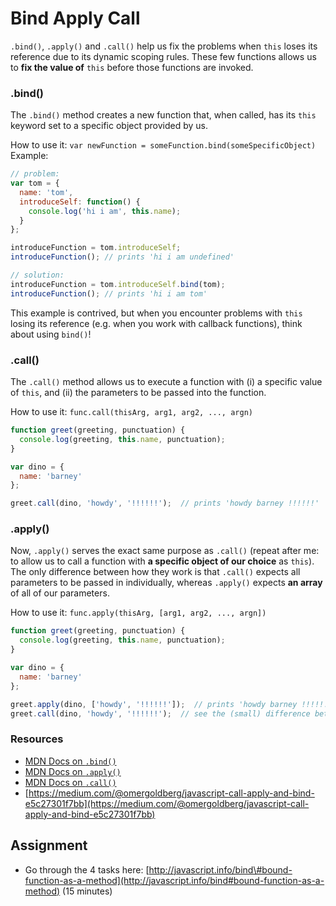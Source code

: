 # Bind Apply Call

`.bind()`, `.apply()` and `.call()` help us fix the problems when `this` loses its reference due to its dynamic scoping rules. These few functions allows us to **fix the value of** `this` before those functions are invoked.

### .bind\(\)

The `.bind()` method creates a new function that, when called, has its `this` keyword set to a specific object provided by us.

How to use it: `var newFunction = someFunction.bind(someSpecificObject)` Example:

```javascript
// problem:
var tom = {
  name: 'tom',
  introduceSelf: function() {
    console.log('hi i am', this.name);
  }
};

introduceFunction = tom.introduceSelf;
introduceFunction(); // prints 'hi i am undefined'

// solution:
introduceFunction = tom.introduceSelf.bind(tom);
introduceFunction(); // prints 'hi i am tom'
```

This example is contrived, but when you encounter problems with `this` losing its reference \(e.g. when you work with callback functions\), think about using `bind()`!

### .call\(\)

The `.call()` method allows us to execute a function with \(i\) a specific value of `this`, and \(ii\) the parameters to be passed into the function.

How to use it: `func.call(thisArg, arg1, arg2, ..., argn)`

```javascript
function greet(greeting, punctuation) {
  console.log(greeting, this.name, punctuation);
}

var dino = {
  name: 'barney'
};

greet.call(dino, 'howdy', '!!!!!!');  // prints 'howdy barney !!!!!!'
```

### .apply\(\)

Now, `.apply()` serves the exact same purpose as `.call()` \(repeat after me: to allow us to call a function with **a specific object of our choice** as `this`\). The only difference between how they work is that `.call()` expects all parameters to be passed in individually, whereas `.apply()` expects **an array** of all of our parameters.

How to use it: `func.apply(thisArg, [arg1, arg2, ..., argn])`

```javascript
function greet(greeting, punctuation) {
  console.log(greeting, this.name, punctuation);
}

var dino = {
  name: 'barney'
};

greet.apply(dino, ['howdy', '!!!!!!']);  // prints 'howdy barney !!!!!!
greet.call(dino, 'howdy', '!!!!!!');  // see the (small) difference between apply() and call()?
```

### Resources

* [MDN Docs on `.bind()`](https://developer.mozilla.org/en-US/docs/Web/JavaScript/Reference/Global_Objects/Function/bind)
* [MDN Docs on `.apply()`](https://developer.mozilla.org/en-US/docs/Web/JavaScript/Reference/Global_Objects/Function/apply)
* [MDN Docs on `.call()`](https://developer.mozilla.org/en-US/docs/Web/JavaScript/Reference/Global_Objects/Function/call)
* [https://medium.com/@omergoldberg/javascript-call-apply-and-bind-e5c27301f7bb](https://medium.com/@omergoldberg/javascript-call-apply-and-bind-e5c27301f7bb)

## Assignment

* Go through the 4 tasks here: [http://javascript.info/bind\#bound-function-as-a-method](http://javascript.info/bind#bound-function-as-a-method) \(15 minutes\)


